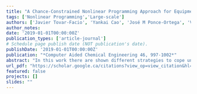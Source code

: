```yaml
---
title: "A Chance-Constrained Nonlinear Programming Approach for Equipment Design Under Uncertainty"
tags: ['Nonlinear Programming','Large-scale']
authors: ['Javier Tovar-Facio', 'Yankai Cao', 'José M Ponce-Ortega', 'Victor M Zavala']
author_notes:
date: '2019-01-01T00:00:00Z'
publication_types: ['article-journal']
# Schedule page publish date (NOT publication's date).
publishDate: '2019-01-01T00:00:00Z'
publication: "*Computer Aided Chemical Engineering 46, 997-1002*"
abstract: "In this work there are shown different strategies to cope uncertainty in large-scale chance-constrained nonlinear programs. We present the design of a flare system as a case study. The design of this system is influenced by several uncertain factors, such as the volume and composition of the waste flow stream to be combusted and the ambient conditions. These systems are currently designed based on typical historical values for waste fuel gases and ambient conditions. Consequently, an improperly designed flare can be susceptible to extreme events previously not experienced. Particularly, we use moment matching (MM) when the algebraic form of the moments and the quantile function of the chance constrained (CC) distribution is known, and for more general settings when the distribution cannot be predicted we use the scenario approach (AS), the popular conditional value at risk (CVaR) and the recently proposed sigmoid value at risk (SigVaR). We demonstrate that the SigVaR approximation offers the best results and this approach overcome the conservative results of the AS and CVaR."
url_pdf: "https://scholar.google.ca/citations?view_op=view_citation&hl=zh-CN&user=M-s3mjAAAAAJ&cstart=80&citation_for_view=M-s3mjAAAAAJ:UebtZRa9Y70C"
featured: false
projects: []
slides: ""
---
```

